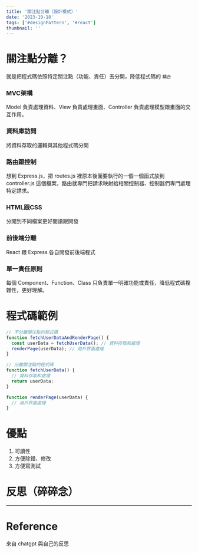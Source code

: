 ```yaml
---
title: '關注點分離（設計模式）'
date: '2023-10-18'
tags: ['#designPattern', '#react']
thumbnail: ''
---
```


# 關注點分離？

就是把程式碼依照特定關注點（功能、責任）去分開，降低程式碼的 `耦合`

### MVC架構
Model 負責處理資料、View 負責處理畫面、Controller 負責處理模型跟畫面的交互作用。

### 資料庫訪問
將資料存取的邏輯與其他程式碼分開

### 路由跟控制
想到 Express.js，把 routes.js 裡原本後面要執行的一個一個函式放到 controller.js 這個檔案，路由就專門把請求映射給相關控制器、控制器們專門處理特定請求。

### HTML跟CSS
分開到不同檔案更好閱讀跟開發

### 前後端分離
React 跟 Express 各自開發前後端程式

### 單一責任原則
每個 Component、Function、Class 只負責單一明確功能或責任，降低程式碼複雜性，更好理解。

# 程式碼範例
```js
// 不分離關注點的程式碼
function fetchUserDataAndRenderPage() {
  const userData = fetchUserData(); // 資料存取和處理
  renderPage(userData); // 用戶界面處理
}

// 分離關注點的程式碼
function fetchUserData() {
  // 資料存取和處理
  return userData;
}

function renderPage(userData) {
  // 用戶界面處理
}
```

# 優點
1. 可讀性
2. 方便除錯、修改
3. 方便寫測試

# 反思（碎碎念）


---
# Reference
來自 chatgpt 與自己的反思

